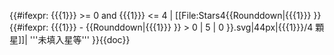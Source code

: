 <includeonly><span class="rating">{{#ifexpr: {{{1}}} >= 0 and {{{1}}} <= 4 | [[File:Stars4{{Rounddown|{{{1}}} }}{{#ifexpr: {{{1}}} - {{Rounddown|{{{1}}} }} > 0 | 5 | 0 }}.svg|44px|{{{1}}}/4 顆星]]| '''未填入星等''' }}<span class="average" style="display: none;">{{{1}}}</span><span class="best" style="display: none;">4</span></span></includeonly><noinclude>{{doc}}</noinclude>